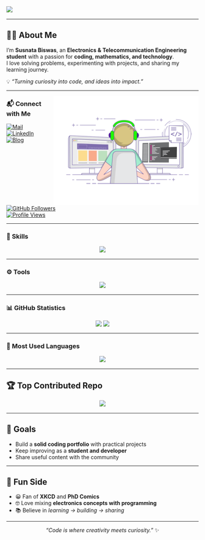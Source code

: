 <img src="https://capsule-render.vercel.app/api?type=waving&color=0:3a8296,100:091519&height=180&text=Hi,%20I'm%20Susnata%20Biswas&fontSize=45&fontColor=61DAFB&fontAlignY=40&animation=twinkling&desc=Electronics%20%26%20Telecommunication%20Student%20|%20Coder%20|%20Tech%20Explorer&descSize=20&descAlignY=70&section=header" />

---

## 👨‍💻 About Me  
I’m **Susnata Biswas**, an **Electronics &amp; Telecommunication Engineering student** with a passion for **coding, mathematics, and technology**.  
I love solving problems, experimenting with projects, and sharing my learning journey.  

💡 *“Turning curiosity into code, and ideas into impact.”*

---

<img align="right" alt="Coding" width="380" src="https://raw.githubusercontent.com/devSouvik/devSouvik/master/gif3.gif">

### 📬 Connect with Me  

[![Mail](https://img.shields.io/badge/-Email-dc2626?style=flat&logo=gmail&logoColor=white)](mailto:yourmail@example.com)  
[![LinkedIn](https://img.shields.io/badge/-Susnata%20Biswas-0A66C2?style=flat&logo=linkedin&logoColor=white)](#)  
[![Blog](https://img.shields.io/badge/-Blog-FF5722?style=flat&logo=blogger&logoColor=white)](https://susnatacodes.blogspot.com)  
[![GitHub Followers](https://img.shields.io/github/followers/susnatacodes?label=GitHub%20Followers&style=flat&logo=github)](https://github.com/susnatacodes)  
[![Profile Views](https://komarev.com/ghpvc/?username=susnatacodes&color=blue&label=Profile%20Views)](https://github.com/susnatacodes)  

---

### 🧠 Skills  
<p align="center">
  <img src="https://skillicons.dev/icons?i=c,python,js,html,css&theme=light" />
</p>

---

### ⚙️ Tools  
<p align="center">
  <img src="https://skillicons.dev/icons?i=vscode,github,git,linux&theme=light" />
</p>

---

### 📊 GitHub Statistics  

<p align="center">
  <img src="https://github-readme-stats.vercel.app/api?username=susnatacodes&theme=react&show_icons=true&hide_border=false" height="160" />
  <img src="https://github-readme-streak-stats.herokuapp.com?user=susnatacodes&theme=react&hide_border=false&currStreakNum=61DAFB&sideLabels=61DAFB&currStreakLabel=61DAFB" height="160" />
</p>

---

### 🧩 Most Used Languages  

<p align="center">
  <img src="https://github-readme-stats.vercel.app/api/top-langs/?username=susnatacodes&layout=compact&langs_count=8&theme=react&hide_border=false&custom_title=Most%20Used%20Languages" />
</p>

---

## 🏆 Top Contributed Repo  

<p align="center">
  <img src="https://github-contributor-stats.vercel.app/api?username=susnatacodes&limit=5&theme=react&combine_all_yearly_contributions=true" />
</p>

---

## 🎯 Goals  
- Build a **solid coding portfolio** with practical projects  
- Keep improving as a **student and developer**  
- Share useful content with the community  

---

## 🎉 Fun Side  
- 😀 Fan of **XKCD** and **PhD Comics**  
- 🤓 Love mixing **electronics concepts with programming**  
- 📚 Believe in *learning → building → sharing*  

---

<p align="center">
  <i>“Code is where creativity meets curiosity.”</i> ✨
</p>
